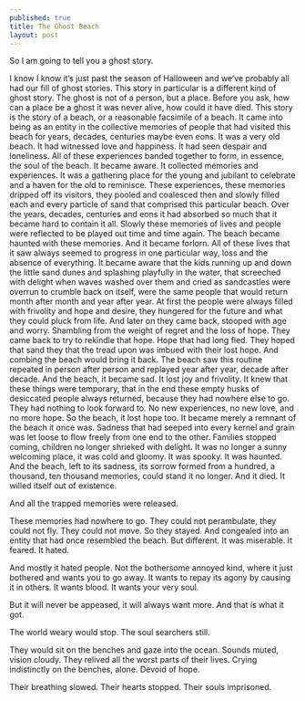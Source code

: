 ```yaml
---
published: true
title: The Ghost Beach
layout: post
---
```

So I am going to tell you a ghost story. 

I know I know it’s just past the season of Halloween and we’ve probably all had our fill of ghost stories. This story in particular is a different kind of ghost story. The ghost is not of a person, but a place. Before you ask, how can a place be a ghost it was never alive, how could it have died. 
This story is the story of a beach, or a reasonable facsimile of a beach. It came into being as an entity in the collective memories of people that had visited this beach for years, decades, centuries maybe even eons. It was a very old beach. It had witnessed love and happiness. It had seen despair and loneliness. All of these experiences banded together to form, in essence, the soul of the beach. It became aware. It collected memories and experiences. It was a gathering place for the young and jubilant to celebrate and a haven for the old to reminisce. These experiences, these memories dripped off its visitors, they pooled and coalesced then and slowly filled each and every particle of sand that comprised this particular beach. 
Over the years, decades, centuries and eons it had absorbed so much that it became hard to contain it all. Slowly these memories of lives and people were reflected to be played out time and time again. 
The beach became haunted with these memories. 
And it became forlorn. 
All of these lives that it saw always seemed to progress in one particular way, loss and the absence of everything. 
It became aware that the kids running up and down the little sand dunes and splashing playfully in the water, that screeched with delight when waves washed over them and cried as sandcastles were overrun to crumble back on itself, were the same people that would return month after month and year after year. At first the people were always filled with frivolity and hope and desire, they hungered for the future and what they could pluck from life. 
And later on they came back, stooped with age and worry. Shambling from the weight of regret and the loss of hope. They came back to try to rekindle that hope. Hope that had long fled. They hoped that sand they that the tread upon was imbued with their lost hope. And combing the beach would bring it back. 
The beach saw this routine repeated in person after person and replayed year after year, decade after decade. 
And the beach, it became sad. 
It lost joy and frivolity. 
It knew that these things were temporary, that in the end these empty husks of desiccated people always returned, because they had nowhere else to go. 
They had nothing to look forward to. No new experiences, no new love, and no more hope. 
So the beach, it lost hope too. 
It became merely a remnant of the beach it once was. Sadness that had seeped into every kernel and grain was let loose to flow freely from one end to the other. 
Families stopped coming, children no longer shrieked with delight. It was no longer a sunny welcoming place, it was cold and gloomy. It was spooky. 
It was haunted. 
And the beach, left to its sadness, its sorrow formed from a hundred, a thousand, ten thousand memories, could stand it no longer. 
And it died. 
It willed itself out of existence. 

And all the trapped memories were released. 

These memories had nowhere to go. They could not perambulate, they could not fly. They could not move. 
So they stayed. 
And congealed into an entity that had once resembled the beach. 
But different. 
It was miserable. 
It feared. 
It hated. 

And mostly it hated people. 
Not the bothersome annoyed kind, where it just bothered and wants you to go away. 
It wants to repay its agony by causing it in others. 
It wants blood. 
It wants your very soul. 

But it will never be appeased, it will always want more. 
And that is what it got. 

The world weary would stop.
The soul searchers still. 

They would sit on the benches and gaze into the ocean. 
Sounds muted, vision cloudy. They relived all the worst parts of their lives. 
Crying indistinctly on the benches, alone. 
Devoid of hope. 

Their breathing slowed. 
Their hearts stopped. 
Their souls imprisoned. 
